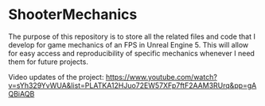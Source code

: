 # ShooterMechanics
The purpose of this repository is to store all the related files and code that I develop for game mechanics of an FPS in Unreal Engine 5. This will allow for easy access and reproducibility of specific mechanics whenever I need them for future projects.

Video updates of the project: https://www.youtube.com/watch?v=sYh329YvWUA&list=PLATKA12HJuo72EW57XFp7ftF2AAM3RUrq&pp=gAQBiAQB